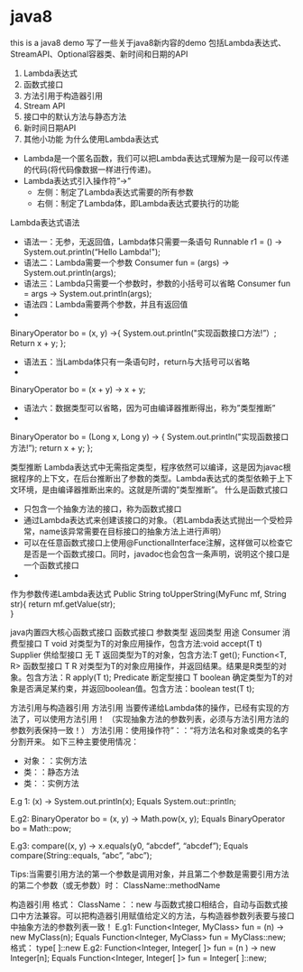 # java8
this is a java8 demo
写了一些关于java8新内容的demo
包括Lambda表达式、StreamAPI、Optional容器类、新时间和日期的API

1. Lambda表达式
2. 函数式接口
3. 方法引用于构造器引用
4. Stream API
5. 接口中的默认方法与静态方法
6. 新时间日期API
7. 其他小功能
为什么使用Lambda表达式
* Lambda是一个匿名函数，我们可以把Lambda表达式理解为是一段可以传递的代码(将代码像数据一样进行传递)。
* Lambda表达式引入操作符”->”
    * 左侧：制定了Lambda表达式需要的所有参数
    * 右侧：制定了Lambda体，即Lambda表达式要执行的功能

Lambda表达式语法
* 语法一：无参，无返回值，Lambda体只需要一条语句
Runnable r1 = () -> System.out.println(“Hello Lambda!");
* 语法二：Lambda需要一个参数
Consumer<String> fun = (args) -> System.out.println(args); 
* 语法三：Lambda只需要一个参数时，参数的小括号可以省略
Consumer<String> fun = args -> System.out.println(args);
* 语法四：Lambda需要两个参数，并且有返回值
* 
BinaryOperator<Long> bo = (x, y) ->{
System.out.println("实现函数接口方法!”）;
Return x + y;
};
* 语法五：当Lambda体只有一条语句时，return与大括号可以省略
* 
BinaryOperator<Long> bo = (x + y) -> x + y;
* 语法六：数据类型可以省略，因为可由编译器推断得出，称为”类型推断”
* 
BinaryOperator<Long> bo = (Long x, Long y) -> {
System.out.println("实现函数接口方法!”);
return x + y;
};

类型推断
Lambda表达式中无需指定类型，程序依然可以编译，这是因为javac根据程序的上下文，在后台推断出了参数的类型。Lambda表达式的类型依赖于上下文环境，是由编译器推断出来的。这就是所谓的”类型推断”。
什么是函数式接口
* 只包含一个抽象方法的接口，称为函数式接口
* 通过Lambda表达式来创建该接口的对象。（若Lambda表达式抛出一个受检异常，name该异常需要在目标接口的抽象方法上进行声明）
* 可以在任意函数式接口上使用@FunctionalInterface注解，这样做可以检查它是否是一个函数式接口。同时，javadoc也会包含一条声明，说明这个接口是一个函数式接口
* 


作为参数传递Lambda表达式
    Public String toUpperString(MyFunc<String> mf, String str){
        return mf.getValue(str);    
    }

java内置四大核心函数式接口
函数式接口
参数类型
返回类型
用途
Consumer<T>
消费型接口
T
void
对类型为T的对象应用操作，包含方法:void  accept(T t)
Supplier<T>
供给型接口
无
T
返回类型为T的对象，包含方法:T get();
Function<T, R>
函数型接口
T
R
对类型为T的对象应用操作，并返回结果。结果是R类型的对象。包含方法：R apply(T t);
Predicate<T>
断定型接口
T
boolean
确定类型为T的对象是否满足某约束，并返回boolean值。包含方法：boolean test(T t);

方法引用与构造器引用
方法引用
当要传递给Lambda体的操作，已经有实现的方法了，可以使用方法引用！
（实现抽象方法的参数列表，必须与方法引用方法的参数列表保持一致！）
方法引用：使用操作符”：：“将方法名和对象或类的名字分割开来。
如下三种主要使用情况：
* 对象：：实例方法
* 类：：静态方法
* 类：：实例方法

E.g 1:
    (x) -> System.out.println(x);
Equals 
    System.out::println;

E.g2:
    BinaryOperator<Double> bo = (x, y) -> Math.pow(x, y);
Equals
    BinaryOperator<Double> bo = Math::pow;

E.g3:
    compare((x, y) -> x.equals(y0, “abcdef”, “abcdef”);
Equals
    compare(String::equals, “abc”, “abc”);

Tips:当需要引用方法的第一个参数是调用对象，并且第二个参数是需要引用方法的第二个参数（或无参数）时： ClassName::methodName

构造器引用
格式： ClassName：：new
与函数式接口相结合，自动与函数式接口中方法兼容。可以把构造器引用赋值给定义的方法，与构造器参数列表要与接口中抽象方法的参数列表一致！
E.g1:
    Function<Integer, MyClass> fun = (n) -> new MyClass(n);
Equals
    Function<Integer, MyClass> fun = MyClass::new;
格式： type[ ]::new
E.g2:
    Function<Integer, Integer[ ]> fun = (n ) -> new Integer[n];
Equals
    Function<Integer, Integer[ ]> fun = Integer[ ]::new;
